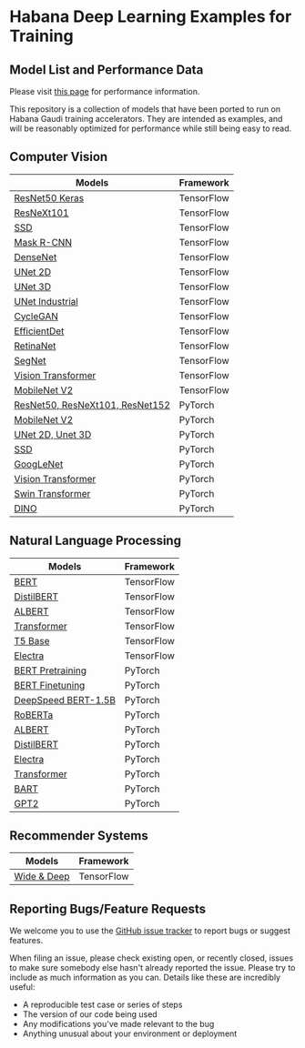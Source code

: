 # Habana Deep Learning Examples for Training

## Model List and Performance Data

Please visit [this page](https://developer.habana.ai/resources/habana-training-models/#performance) for performance information.

This repository is a collection of models that have been ported to run on Habana Gaudi training accelerators. They are intended as examples, and will be reasonably optimized for performance while still being easy to read.

## Computer Vision
| Models  | Framework |
| ------- | --------- |
| [ResNet50 Keras](TensorFlow/computer_vision/Resnets/resnet_keras) | TensorFlow |
| [ResNeXt101](TensorFlow/computer_vision/Resnets/ResNeXt) |TensorFlow |
| [SSD](TensorFlow/computer_vision/SSD_ResNet34) |TensorFlow |
| [Mask R-CNN](TensorFlow/computer_vision/maskrcnn) |TensorFlow |
| [DenseNet](TensorFlow/computer_vision/densenet) |TensorFlow |
| [UNet 2D](TensorFlow/computer_vision/Unet2D) | TensorFlow |
| [UNet 3D](TensorFlow/computer_vision/UNet3D) | TensorFlow |
| [UNet Industrial](TensorFlow/computer_vision/UNet_Industrial) | TensorFlow |
| [CycleGAN](TensorFlow/computer_vision/CycleGAN) | TensorFlow |
| [EfficientDet](TensorFlow/computer_vision/efficientdet) | TensorFlow |
| [RetinaNet](TensorFlow/computer_vision/RetinaNet) | TensorFlow |
| [SegNet](TensorFlow/computer_vision/Segnet) | TensorFlow |
| [Vision Transformer](TensorFlow/computer_vision/VisionTransformer) | TensorFlow |
| [MobileNet V2](TensorFlow/computer_vision/mobilenetv2) | TensorFlow |
| [ResNet50, ResNeXt101, ResNet152](PyTorch/computer_vision/classification/torchvision) | PyTorch |
| [MobileNet V2](PyTorch/computer_vision/classification/torchvision) | PyTorch |
| [UNet 2D, Unet 3D](PyTorch/computer_vision/segmentation/Unet)  | PyTorch |
| [SSD](PyTorch/computer_vision/detection/mlcommons/SSD/ssd) | PyTorch |
| [GoogLeNet](PyTorch/computer_vision/classification/torchvision) | PyTorch |
| [Vision Transformer](PyTorch/computer_vision/classification/ViT) | PyTorch |
| [Swin Transformer](PyTorch/computer_vision/classification/swin_transformer) | PyTorch |
| [DINO](PyTorch/computer_vision/classification/dino) | PyTorch |

## Natural Language Processing
| Models  | Framework |
| ------- | --------- |
| [BERT](TensorFlow/nlp/bert) | TensorFlow |
| [DistilBERT](TensorFlow/nlp/distilbert) | TensorFlow |
| [ALBERT](TensorFlow/nlp/albert) | TensorFlow |
| [Transformer](TensorFlow/nlp/transformer) | TensorFlow |
| [T5 Base](TensorFlow/nlp/T5-base) | TensorFlow |
| [Electra](TensorFlow/nlp/electra) | TensorFlow |
| [BERT Pretraining](PyTorch/nlp/pretraining/bert) | PyTorch |
| [BERT Finetuning](PyTorch/nlp/finetuning/huggingface/bert) | PyTorch |
| [DeepSpeed BERT-1.5B](PyTorch/nlp/pretraining/deepspeed-bert) | PyTorch |
| [RoBERTa](PyTorch/nlp/finetuning/huggingface/bert) | PyTorch |
| [ALBERT](PyTorch/nlp/finetuning/huggingface/bert) | PyTorch |
| [DistilBERT](PyTorch/nlp/finetuning/huggingface/distilbert) | PyTorch |
| [Electra](PyTorch/nlp/finetuning/huggingface/bert) | PyTorch |
| [Transformer](PyTorch/nlp/nmt/fairseq) | PyTorch |
| [BART](PyTorch/nlp/BART/simpletransformers) | PyTorch |
| [GPT2](PyTorch/nlp/GPT2) | PyTorch |

## Recommender Systems
| Models  | Framework |
| ------- | --------- |
| [Wide & Deep](TensorFlow/recommendation/WideAndDeep) | TensorFlow |

## Reporting Bugs/Feature Requests

We welcome you to use the [GitHub issue tracker](https://github.com/HabanaAI/Model-References/issues) to report bugs or suggest features.

When filing an issue, please check existing open, or recently closed, issues to make sure somebody else hasn't already
reported the issue. Please try to include as much information as you can. Details like these are incredibly useful:

* A reproducible test case or series of steps
* The version of our code being used
* Any modifications you've made relevant to the bug
* Anything unusual about your environment or deployment
